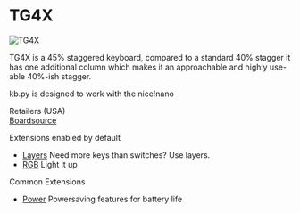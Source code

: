 # TG4X

![TG4X](https://boardsource.imgix.net/d50e1163-06dd-4c18-826e-caacd0a4a33d.jpg?raw=true)

TG4X is a 45% staggered keyboard, compared to a standard 40% stagger it has one additional column which makes it an approachable and highly use-able 40%-ish stagger. 

kb.py is designed to work with the nice!nano

Retailers (USA)  
[Boardsource](https://boardsource.xyz/store/5eff7ead037395179221b90c)  

Extensions enabled by default  
- [Layers](/docs/layers.md) Need more keys than switches? Use layers.
- [RGB](/docs/rgb.md) Light it up

Common Extensions
- [Power](/docs/power.md) Powersaving features for battery life

